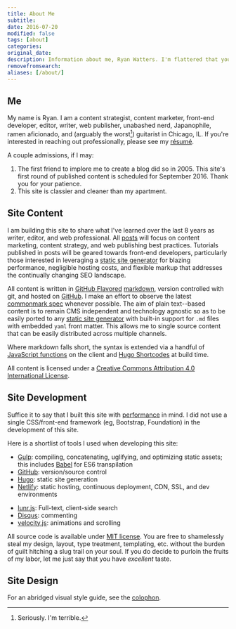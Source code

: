 ```yaml
---
title: About Me
subtitle:
date: 2016-07-20
modified: false
tags: [about]
categories:
original_date:
description: Information about me, Ryan Watters. I'm flattered that you're interested in reading about my favorite subject to talk about.
removefromsearch:
aliases: [/about/]
---
```


## Me

My name is Ryan. I am a content strategist, content marketer, front-end developer, editor, writer, web publisher, unabashed nerd, Japanophile, ramen aficionado, and (arguably the worst[^1]) guitarist in Chicago, IL. If you're interested in reaching out professionally, please see my [résumé][].

A couple admissions, if I may:

1. The first friend to implore me to create a blog did so in 2005. This site's first round of published content is scheduled for September 2016. Thank you for your patience.
2. This site is classier and cleaner than my apartment.

## Site Content

I am building this site to share what I've learned over the last 8 years as writer, editor, and web professional. All [posts][] will focus on content marketing, content strategy, and web publishing best practices. Tutorials published in posts will be geared towards front-end developers, particularly those interested in leveraging a [static site generator][] for blazing performance, negligible hosting costs, and flexible markup that addresses the continually changing SEO landscape.

All content is written in [GitHub Flavored][] [markdown](https://daringfireball.net/projects/markdown/), version controlled with git, and hosted on [GitHub][]. I make an effort to observe the latest [commonmark spec][] whenever possible. The aim of plain text--based content is to remain CMS independent and technology agnostic so as to be easily ported to any [static site generator][] with built-in support for `.md` files with embedded `yaml` front matter. This allows me to single source content that can be easily distributed across multiple channels.

Where markdown falls short, the syntax is extended via a handful of [JavaScript functions][] on the client and [Hugo Shortcodes][] at build time.

All content is licensed under a [Creative Commons Attribution 4.0 International License](http://creativecommons.org/licenses/by/4.0/).

## Site Development

Suffice it to say that I built this site with [performance][] in mind. I did not use a single CSS/front-end framework (eg, Bootstrap, Foundation) in the development of this site.

Here is a shortlist of tools I used when developing this site:

* [Gulp][]: compiling, concatenating, uglifying, and optimizing static assets; this includes [Babel][] for ES6 transpilation
* [GitHub][]: version/source control
* [Hugo][]: static site generation
* [Netlify][]: static hosting, continuous deployment, CDN, SSL, and dev environments
<!-- * [Amazon Simple Storage Service (S3)][]: hosting (static bucket) -->
<!-- * [Wercker][]: automated deployments -->
<!-- * [Amazon Web Services CLI][]: local deployments -->
<!-- * [CloudFlare][]: content delivery (CDN), SSL, and reverse proxy -->
* [lunr.js][]: Full-text, client-side search
* [Disqus][]: commenting
* [velocity.js][]: animations and scrolling
<!-- * [Jotform][]: forms solution -->

All source code is available under [MIT license][]. You are free to shamelessly steal my design, layout, type treatment, templating, etc. without the burden of guilt hitching a slug trail on your soul. If you do decide to purloin the fruits of my labor, let me just say that you have *excellent* taste.

## Site Design

For an abridged visual style guide, see the [colophon][].

[Amazon Simple Storage Service (S3)]:https://aws.amazon.com/s3/
[Amazon Web Services CLI]: https://aws.amazon.com/cli/
[available on GitHub]:https://www.github.com/rdwatters/ryanwattersme
[Babel]: https://babeljs.io/
[bigfoot.js]: http://www.bigfootjs.com/
[CloudFlare]: https://www.cloudflare.com
[colophon]: /colophon
[commonmark spec]: http://spec.commonmark.org/
[Disqus]:https://disqus.com/
[GitHub Flavored]:https://help.github.com/articles/basic-writing-and-formatting-syntax/
[GitHub]:https://github.com/rdwatters/ryanwattersme
[Gulp]:http://gulpjs.com/
[Hugo Shortcodes]:http://gohugo.io/extras/shortcodes/
[Hugo]:http://gohugo.io/
[JavaScript Functions]:https://github.com/rdwatters/ryanwattersme/tree/master/assets/js/modules
[Jotform]:http://www.jotform.com/
[lunr.js]:http://lunrjs.com/
[MIT License]:https://opensource.org/licenses/MIT
[Netlify]: https://www.netlify.com/
[parse]:https://www.parse.com
[performance]:https://developers.google.com/speed/pagespeed/insights/?url=https%3A%2F%2Fryanwatters.io
[posts]: /posts/
[résumé]: /resume/
[static site generator]:https://www.staticgen.com/
[velocity.js]: http://velocityjs.org/
[wercker]:http://wercker.com/

[^1]: Seriously. I'm terrible.